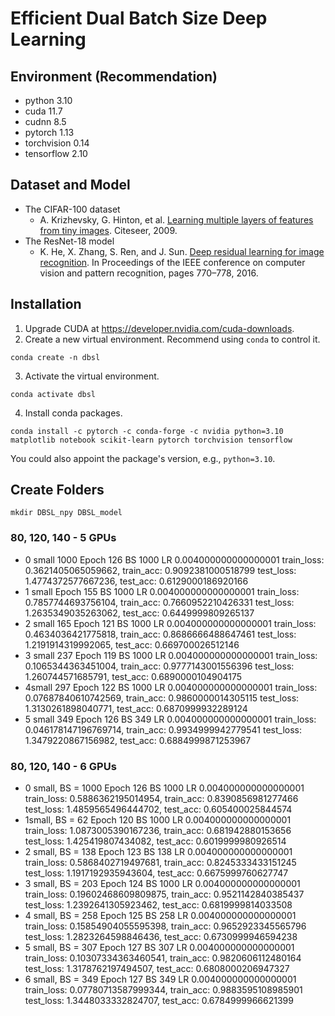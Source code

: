# Efficient Dual Batch Size Deep Learning
<!--
K. -W. Lu, P. Liu, D. -Y. Hong and J. -J. Wu, "Efficient Dual Batch Size Deep Learning for Distributed Parameter Server Systems," 2022 IEEE 46th Annual Computers, Software, and Applications Conference (COMPSAC), 2022, pp. 630-639, doi: [10.1109/COMPSAC54236.2022.00110](https://doi.org/10.1109/COMPSAC54236.2022.00110).
-->

## Environment (Recommendation)
- python 3.10
- cuda 11.7
- cudnn 8.5
- pytorch 1.13
- torchvision 0.14
- tensorflow 2.10

## Dataset and Model
- The CIFAR-100 dataset
  - A. Krizhevsky, G. Hinton, et al. [Learning multiple layers of features from tiny images](https://www.cs.toronto.edu/~kriz/learning-features-2009-TR.pdf). Citeseer, 2009.
- The ResNet-18 model
  - K. He, X. Zhang, S. Ren, and J. Sun. [Deep residual learning for image recognition](https://doi.org/10.48550/arXiv.1512.03385). In Proceedings of the IEEE conference on computer vision and pattern recognition, pages 770–778, 2016.

## Installation
1. Upgrade CUDA at https://developer.nvidia.com/cuda-downloads.
2. Create a new virtual environment. Recommend using `conda` to control it.
  ```
  conda create -n dbsl
  ```
3. Activate the virtual environment.
  ```
  conda activate dbsl
  ```
4. Install conda packages.
  ```
  conda install -c pytorch -c conda-forge -c nvidia python=3.10 matplotlib notebook scikit-learn pytorch torchvision tensorflow
  ```
  You could also appoint the package's version, e.g., `python=3.10`.

## Create Folders
`mkdir DBSL_npy DBSL_model`

### 80, 120, 140 - 5 GPUs
- 0 small 1000
  Epoch 126 BS 1000 LR 0.004000000000000001
  train_loss: 0.3621405065059662, train_acc: 0.9092381000518799
  test_loss: 1.4774372577667236, test_acc: 0.6129000186920166
- 1 small
  Epoch 155 BS 1000 LR 0.004000000000000001
  train_loss: 0.7857744693756104, train_acc: 0.7660952210426331
  test_loss: 1.2635349035263062, test_acc: 0.6449999809265137
- 2 small 165
  Epoch 121 BS 1000 LR 0.004000000000000001
  train_loss: 0.4634036421775818, train_acc: 0.8686666488647461
  test_loss: 1.2191914319992065, test_acc: 0.669700026512146
- 3 small 237
  Epoch 119 BS 1000 LR 0.004000000000000001
  train_loss: 0.1065344363451004, train_acc: 0.9777143001556396
  test_loss: 1.260744571685791, test_acc: 0.6890000104904175
- 4small 297
  Epoch 122 BS 1000 LR 0.004000000000000001
  train_loss: 0.07687840610742569, train_acc: 0.9860000014305115
  test_loss: 1.3130261898040771, test_acc: 0.6870999932289124
- 5 small 349
  Epoch 126 BS 349 LR 0.004000000000000001
  train_loss: 0.046178147196769714, train_acc: 0.9934999942779541
  test_loss: 1.3479220867156982, test_acc: 0.6884999871253967


### 80, 120, 140 - 6 GPUs
- 0 small, BS = 1000
  Epoch 126 BS 1000 LR 0.004000000000000001
  train_loss: 0.5886362195014954, train_acc: 0.8390856981277466
  test_loss: 1.4859565496444702, test_acc: 0.605400025844574
- 1small, BS = 62
  Epoch 120 BS 1000 LR 0.004000000000000001
  train_loss: 1.0873005390167236, train_acc: 0.681942880153656
  test_loss: 1.425419807434082, test_acc: 0.6019999980926514
- 2 small, BS = 138
  Epoch 123 BS 138 LR 0.004000000000000001
  train_loss: 0.5868402719497681, train_acc: 0.8245333433151245
  test_loss: 1.1917192935943604, test_acc: 0.6675999760627747
- 3 small, BS = 203
  Epoch 124 BS 1000 LR 0.004000000000000001
  train_loss: 0.19602468609809875, train_acc: 0.9521142840385437
  test_loss: 1.2392641305923462, test_acc: 0.6819999814033508
- 4 small, BS = 258
  Epoch 125 BS 258 LR 0.004000000000000001
  train_loss: 0.15854904055595398, train_acc: 0.9652923345565796
  test_loss: 1.2823264598846436, test_acc: 0.6730999946594238
- 5 small, BS = 307
  Epoch 127 BS 307 LR 0.004000000000000001
  train_loss: 0.10307334363460541, train_acc: 0.9820606112480164
  test_loss: 1.3178762197494507, test_acc: 0.6808000206947327
- 6 small, BS = 349
  Epoch 127 BS 349 LR 0.004000000000000001
  train_loss: 0.07780713587999344, train_acc: 0.9883595108985901
  test_loss: 1.3448033332824707, test_acc: 0.6784999966621399

<!--
## Errr....
python DBSL_6worker.py -a='140.109.23.232' -w=7 -r= &

---

export LD_LIBRARY_PATH=$LD_LIBRARY_PATH:/usr/local/cuda/extras/CUPTI/lib64
echo 'export LD_LIBRARY_PATH=$LD_LIBRARY_PATH:$CONDA_PREFIX/lib/' >> ~/.bashrc
echo 'conda activate dbsl' >> ~/.bashrc
scp -r dual-batch-size-learning/experimental/ r08944044@csl.iis.sinica.edu.tw:~
python -c "import tensorflow as tf; print(tf.config.list_physical_devices('GPU'))"
python experimental/DBSL1080.py -a='140.109.23.144' -w=5 -r= &
python experimental/DBSL3090.py -a='140.109.23.230' -w=5 -r= &

---

2022-11-09 16:53:51.830616: W tensorflow/core/common_runtime/bfc_allocator.cc:290] Allocator (GPU_0_bfc) ran out of memory trying to allocate 108.00MiB with freed_by_count=0. The caller indicates that this is not a failure, but this may mean that there could be performance gains if more memory were available.

---

Traceback (most recent call last):
  File "/local/r08944044/experimental/DBSL1080.py", line 311, in <module>
    run_program(args.rank, args.world_size, args.master_addr, args.master_port)
  File "/local/r08944044/experimental/DBSL1080.py", line 279, in run_program
    run_parameter_server(world_size)
  File "/local/r08944044/experimental/DBSL1080.py", line 254, in run_parameter_server
    torch.futures.wait_all(future_list)
  File "/local/r08944044/miniconda3/envs/dbsl/lib/python3.10/site-packages/torch/futures/__init__.py", line 313, in wait_all
    return [fut.wait() for fut in torch._C._collect_all(cast(List[torch._C.Future], futures)).wait()]
TypeError: TypeError: ResourceExhaustedError.__init__() missing 2 required positional arguments: 'op' and 'message'

At:
  /local/r08944044/miniconda3/envs/dbsl/lib/python3.10/site-packages/torch/distributed/rpc/internal.py(220): _handle_exception

---

2022-11-09 16:53:58.305846: W tensorflow/core/common_runtime/bfc_allocator.cc:491] ****************************************************************************************************
2022-11-09 16:53:58.305871: W tensorflow/core/framework/op_kernel.cc:1780] OP_REQUIRES failed at conv_grad_input_ops.cc:327 : RESOURCE_EXHAUSTED: OOM when allocating tensor with shape[500,512,4,4] and type float on /job:localhost/replica:0/task:0/device:GPU:0 by allocator GPU_0_bfc
On WorkerInfo(id=3, name=worker_3):
ResourceExhaustedError()
Traceback (most recent call last):
  File "/local/r08944044/miniconda3/envs/dbsl/lib/python3.10/site-packages/torch/distributed/rpc/internal.py", line 206, in _run_function
    result = python_udf.func(*python_udf.args, **python_udf.kwargs)
  File "/local/r08944044/experimental/DBSL1080.py", line 244, in run_worker
    worker.train()
  File "/local/r08944044/experimental/DBSL1080.py", line 203, in train
    train_logs = self.model.fit(
  File "/local/r08944044/miniconda3/envs/dbsl/lib/python3.10/site-packages/keras/utils/traceback_utils.py", line 70, in error_handler
    raise e.with_traceback(filtered_tb) from None
  File "/local/r08944044/miniconda3/envs/dbsl/lib/python3.10/site-packages/tensorflow/python/eager/execute.py", line 54, in quick_execute
    tensors = pywrap_tfe.TFE_Py_Execute(ctx._handle, device_name, op_name,
tensorflow.python.framework.errors_impl.ResourceExhaustedError: Graph execution error:

Detected at node 'gradient_tape/model/conv2d_19/Conv2D/Conv2DBackpropInput' defined at (most recent call last):
    File "/local/r08944044/miniconda3/envs/dbsl/lib/python3.10/site-packages/torch/distributed/rpc/internal.py", line 206, in _run_function
      result = python_udf.func(*python_udf.args, **python_udf.kwargs)
    File "/local/r08944044/experimental/DBSL1080.py", line 244, in run_worker
      worker.train()
    File "/local/r08944044/experimental/DBSL1080.py", line 203, in train
      train_logs = self.model.fit(
    File "/local/r08944044/miniconda3/envs/dbsl/lib/python3.10/site-packages/keras/utils/traceback_utils.py", line 65, in error_handler
      return fn(*args, **kwargs)
    File "/local/r08944044/miniconda3/envs/dbsl/lib/python3.10/site-packages/keras/engine/training.py", line 1564, in fit
      tmp_logs = self.train_function(iterator)
    File "/local/r08944044/miniconda3/envs/dbsl/lib/python3.10/site-packages/keras/engine/training.py", line 1160, in train_function
      return step_function(self, iterator)
    File "/local/r08944044/miniconda3/envs/dbsl/lib/python3.10/site-packages/keras/engine/training.py", line 1146, in step_function
      outputs = model.distribute_strategy.run(run_step, args=(data,))
    File "/local/r08944044/miniconda3/envs/dbsl/lib/python3.10/site-packages/keras/engine/training.py", line 1135, in run_step
      outputs = model.train_step(data)
    File "/local/r08944044/miniconda3/envs/dbsl/lib/python3.10/site-packages/keras/engine/training.py", line 997, in train_step
      self.optimizer.minimize(loss, self.trainable_variables, tape=tape)
    File "/local/r08944044/miniconda3/envs/dbsl/lib/python3.10/site-packages/keras/optimizers/optimizer_v2/optimizer_v2.py", line 576, in minimize
      grads_and_vars = self._compute_gradients(
    File "/local/r08944044/miniconda3/envs/dbsl/lib/python3.10/site-packages/keras/optimizers/optimizer_v2/optimizer_v2.py", line 634, in _compute_gradients
      grads_and_vars = self._get_gradients(
    File "/local/r08944044/miniconda3/envs/dbsl/lib/python3.10/site-packages/keras/optimizers/optimizer_v2/optimizer_v2.py", line 510, in _get_gradients
      grads = tape.gradient(loss, var_list, grad_loss)
Node: 'gradient_tape/model/conv2d_19/Conv2D/Conv2DBackpropInput'
OOM when allocating tensor with shape[500,512,4,4] and type float on /job:localhost/replica:0/task:0/device:GPU:0 by allocator GPU_0_bfc
         [[{{node gradient_tape/model/conv2d_19/Conv2D/Conv2DBackpropInput}}]]
Hint: If you want to see a list of allocated tensors when OOM happens, add report_tensor_allocations_upon_oom to RunOptions for current allocation info. This isn't available when running in Eager mode.
 [Op:__inference_train_function_398882]

[W tensorpipe_agent.cpp:726] RPC agent for worker_3 encountered error when reading incoming request from server_0: EOF: end of file (this error originated at tensorpipe/transport/uv/connection_impl.cc:132)

---
 
2022-11-10 15:36:51.109853: W tensorflow/core/common_runtime/bfc_allocator.cc:360] Garbage collection: deallocate free memory regions (i.e., allocations) so that we can re-allocate a larger region to avoid OOM due to memory fragmentation. If you see this message frequently, you are running near the threshold of the available device memory and re-allocation may incur great performance overhead. You may try smaller batch sizes to observe the performance impact. Set TF_ENABLE_GPU_GARBAGE_COLLECTION=false if you'd like to disable this feature.
-->

<!--
## DBSL
Run `DBSL.py` by:
```
python DBSL.py -a='$(serverIP)' -w=$(wordSize) -r=$(rank)
```
- You should check ufw first
  - need the permission to access any `port` of the devices
  - `ufw allow from $(deviceIP)`
  - maybe you also need to modify `/etc/hosts` and comment `127.0.0.1 localhost`
  - suck PyTorch RPC zzz...
- addres: Server IP
- world: numbers of machines on parameter server
- rank: 1~(w-1) if worker, 0 if server
- hyperparameters in code:
    - a, b: device information, get from linear regression
    - num_GPU, num_small
    - base_BS, base_LR
    - extra_time_ratio
    - rounds, threshold, gamma

## Plot Figure
Please use `Makefile` under the directory `plot`.
1. gnuplot: `make gnuplot`
2. pyplot: `make pyplot`
3. both: `make`
4. clean: `make clean`
-->
